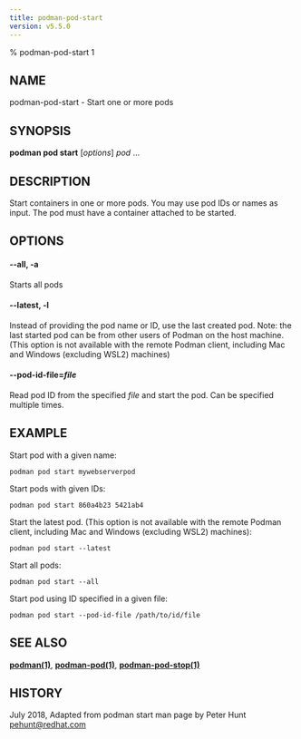 ```yaml
---
title: podman-pod-start
version: v5.5.0
---
```


% podman-pod-start 1

## NAME
podman\-pod\-start - Start one or more pods

## SYNOPSIS
**podman pod start** [*options*] *pod* ...

## DESCRIPTION
Start containers in one or more pods.  You may use pod IDs or names as input. The pod must have a container attached
to be started.

## OPTIONS

#### **--all**, **-a**

Starts all pods


[//]: # (BEGIN included file options/latest.md)
#### **--latest**, **-l**

Instead of providing the pod name or ID, use the last created pod.
Note: the last started pod can be from other users of Podman on the host machine.
(This option is not available with the remote Podman client, including Mac and Windows
(excluding WSL2) machines)

[//]: # (END   included file options/latest.md)


[//]: # (BEGIN included file options/pod-id-file.pod.md)
#### **--pod-id-file**=*file*

Read pod ID from the specified *file* and start the pod. Can be specified multiple times.

[//]: # (END   included file options/pod-id-file.pod.md)

## EXAMPLE

Start pod with a given name:
```
podman pod start mywebserverpod
```

Start pods with given IDs:
```
podman pod start 860a4b23 5421ab4
```

Start the latest pod. (This option is not available with the remote Podman client, including Mac and Windows (excluding WSL2) machines):
```
podman pod start --latest
```

Start all pods:
```
podman pod start --all
```

Start pod using ID specified in a given file:
```
podman pod start --pod-id-file /path/to/id/file
```

## SEE ALSO
**[podman(1)](podman.1.md)**, **[podman-pod(1)](podman-pod.1.md)**, **[podman-pod-stop(1)](podman-pod-stop.1.md)**

## HISTORY
July 2018, Adapted from podman start man page by Peter Hunt <pehunt@redhat.com>

